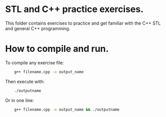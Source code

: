 # STL and C++ practice exercises.

This folder contains exercises to practice and get familiar with the C++ STL and general C++ programming.

# How to compile and run.

To compile any exercise file:
```bash
    g++ filename.cpp -o output_name
```

Then execute with:
```bash
    ./outputname
```

Or in one line:
```bash
    g++ filename.cpp -o output_name && ./outputname
```